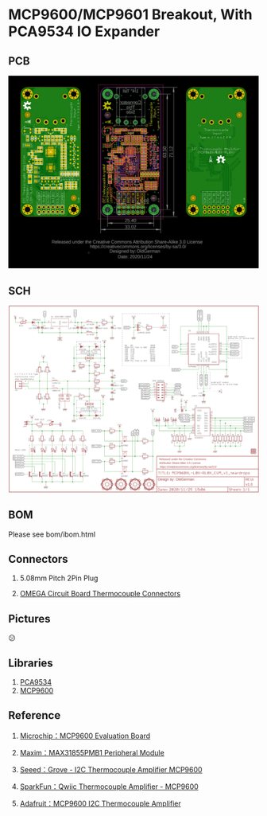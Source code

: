 # MCP9600/MCP9601 Breakout, With PCA9534 IO Expander 

## PCB

![BRD.jpg](images/BRD.jpg)

## SCH

![SCH.png](images/SCH.png)

## BOM

Please see bom/ibom.html

## Connectors

1. 5.08mm Pitch 2Pin Plug

2. [OMEGA Circuit Board Thermocouple Connectors](https://www.omega.com/en-us/temperature-measurement/temperature-connectors%2C-panels-and-block-assemblies/temperature-connectors/p/PCC-OST-SMP)

## Pictures

:confused:

## Libraries

1. [PCA9534](https://github.com/alotaiba/PCA9534)
2. [MCP9600](https://github.com/sparkfun/SparkFun_MCP9600_Arduino_Library)

## Reference

1. [Microchip：MCP9600 Evaluation Board](https://www.microchip.com/adm00665-063015a)

2. [Maxim：MAX31855PMB1 Peripheral Module](https://www.maximintegrated.com/en/products/sensors/MAX31855PMB1.html)

3. [Seeed：Grove - I2C Thermocouple Amplifier MCP9600](https://wiki.seeedstudio.com/Grove-I2C_Thermocouple_Amplifier-MCP9600/)

4. [SparkFun：Qwiic Thermocouple Amplifier - MCP9600](https://www.sparkfun.com/products/16294)

5. [Adafruit：MCP9600 I2C Thermocouple Amplifier](https://www.adafruit.com/product/4101)
